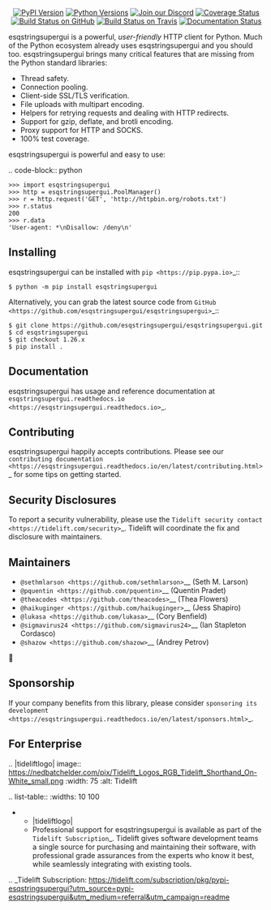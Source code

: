    <p align="center">
      <a href="https://pypi.org/project/esqstringsupergui"><img alt="PyPI Version" src="https://img.shields.io/pypi/v/esqstringsupergui.svg?maxAge=86400" /></a>
      <a href="https://pypi.org/project/esqstringsupergui"><img alt="Python Versions" src="https://img.shields.io/pypi/pyversions/esqstringsupergui.svg?maxAge=86400" /></a>
      <a href="https://discord.gg/CHEgCZN"><img alt="Join our Discord" src="https://img.shields.io/discord/756342717725933608?color=%237289da&label=discord" /></a>
      <a href="https://codecov.io/gh/esqstringsupergui/esqstringsupergui"><img alt="Coverage Status" src="https://img.shields.io/codecov/c/github/esqstringsupergui/esqstringsupergui.svg" /></a>
      <a href="https://github.com/esqstringsupergui/esqstringsupergui/actions?query=workflow%3ACI"><img alt="Build Status on GitHub" src="https://github.com/esqstringsupergui/esqstringsupergui/workflows/CI/badge.svg" /></a>
      <a href="https://travis-ci.org/esqstringsupergui/esqstringsupergui"><img alt="Build Status on Travis" src="https://travis-ci.org/esqstringsupergui/esqstringsupergui.svg?branch=master" /></a>
      <a href="https://esqstringsupergui.readthedocs.io"><img alt="Documentation Status" src="https://readthedocs.org/projects/esqstringsupergui/badge/?version=latest" /></a>
   </p>

esqstringsupergui is a powerful, *user-friendly* HTTP client for Python. Much of the
Python ecosystem already uses esqstringsupergui and you should too.
esqstringsupergui brings many critical features that are missing from the Python
standard libraries:

- Thread safety.
- Connection pooling.
- Client-side SSL/TLS verification.
- File uploads with multipart encoding.
- Helpers for retrying requests and dealing with HTTP redirects.
- Support for gzip, deflate, and brotli encoding.
- Proxy support for HTTP and SOCKS.
- 100% test coverage.

esqstringsupergui is powerful and easy to use:

.. code-block:: python

    >>> import esqstringsupergui
    >>> http = esqstringsupergui.PoolManager()
    >>> r = http.request('GET', 'http://httpbin.org/robots.txt')
    >>> r.status
    200
    >>> r.data
    'User-agent: *\nDisallow: /deny\n'


Installing
----------

esqstringsupergui can be installed with `pip <https://pip.pypa.io>`_::

    $ python -m pip install esqstringsupergui

Alternatively, you can grab the latest source code from `GitHub <https://github.com/esqstringsupergui/esqstringsupergui>`_::

    $ git clone https://github.com/esqstringsupergui/esqstringsupergui.git
    $ cd esqstringsupergui
    $ git checkout 1.26.x
    $ pip install .


Documentation
-------------

esqstringsupergui has usage and reference documentation at `esqstringsupergui.readthedocs.io <https://esqstringsupergui.readthedocs.io>`_.


Contributing
------------

esqstringsupergui happily accepts contributions. Please see our
`contributing documentation <https://esqstringsupergui.readthedocs.io/en/latest/contributing.html>`_
for some tips on getting started.


Security Disclosures
--------------------

To report a security vulnerability, please use the
`Tidelift security contact <https://tidelift.com/security>`_.
Tidelift will coordinate the fix and disclosure with maintainers.


Maintainers
-----------

- `@sethmlarson <https://github.com/sethmlarson>`__ (Seth M. Larson)
- `@pquentin <https://github.com/pquentin>`__ (Quentin Pradet)
- `@theacodes <https://github.com/theacodes>`__ (Thea Flowers)
- `@haikuginger <https://github.com/haikuginger>`__ (Jess Shapiro)
- `@lukasa <https://github.com/lukasa>`__ (Cory Benfield)
- `@sigmavirus24 <https://github.com/sigmavirus24>`__ (Ian Stapleton Cordasco)
- `@shazow <https://github.com/shazow>`__ (Andrey Petrov)

👋


Sponsorship
-----------

If your company benefits from this library, please consider `sponsoring its
development <https://esqstringsupergui.readthedocs.io/en/latest/sponsors.html>`_.


For Enterprise
--------------

.. |tideliftlogo| image:: https://nedbatchelder.com/pix/Tidelift_Logos_RGB_Tidelift_Shorthand_On-White_small.png
   :width: 75
   :alt: Tidelift

.. list-table::
   :widths: 10 100

   * - |tideliftlogo|
     - Professional support for esqstringsupergui is available as part of the `Tidelift
       Subscription`_.  Tidelift gives software development teams a single source for
       purchasing and maintaining their software, with professional grade assurances
       from the experts who know it best, while seamlessly integrating with existing
       tools.

.. _Tidelift Subscription: https://tidelift.com/subscription/pkg/pypi-esqstringsupergui?utm_source=pypi-esqstringsupergui&utm_medium=referral&utm_campaign=readme
